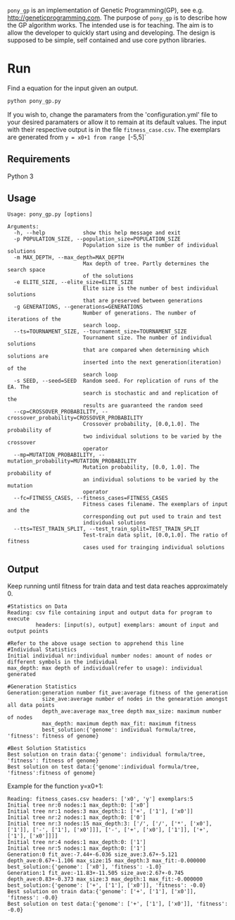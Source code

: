 `pony_gp` is an implementation of Genetic Programming(GP), see e.g.
<http://geneticprogramming.com>. The purpose of `pony_gp` is to describe how
the GP algorithm works. The intended use is for teaching. The aim is to allow
the developer to quickly start using and developing. The design is supposed
to be simple, self contained and use core python libraries.

# Run

Find a equation for the input given an output.

```python
python pony_gp.py
```
If you wish to, change the paramaters from the 'configuration.yml' file to your desired paramaters or allow it to remain at its default values.
The input with their respective output is in the file `fitness_case.csv`. The
exemplars are generated from `y = x0+1 from range `[-5,5]`

## Requirements

Python 3

## Usage

```
Usage: pony_gp.py [options]

Arguments:
  -h, --help            show this help message and exit
  -p POPULATION_SIZE, --population_size=POPULATION_SIZE
                        Population size is the number of individual solutions
  -m MAX_DEPTH, --max_depth=MAX_DEPTH
                        Max depth of tree. Partly determines the search space
                        of the solutions
  -e ELITE_SIZE, --elite_size=ELITE_SIZE
                        Elite size is the number of best individual solutions
                        that are preserved between generations
  -g GENERATIONS, --generations=GENERATIONS
                        Number of generations. The number of iterations of the
                        search loop.
  --ts=TOURNAMENT_SIZE, --tournament_size=TOURNAMENT_SIZE
                        Tournament size. The number of individual solutions
                        that are compared when determining which solutions are
                        inserted into the next generation(iteration) of the
                        search loop
  -s SEED, --seed=SEED  Random seed. For replication of runs of the EA. The
                        search is stochastic and and replication of the
                        results are guaranteed the random seed
  --cp=CROSSOVER_PROBABILITY, --crossover_probability=CROSSOVER_PROBABILITY
                        Crossover probability, [0.0,1.0]. The probability of
                        two individual solutions to be varied by the crossover
                        operator
  --mp=MUTATION_PROBABILITY, --mutation_probability=MUTATION_PROBABILITY
                        Mutation probability, [0.0, 1.0]. The probability of
                        an individual solutions to be varied by the mutation
                        operator
  --fc=FITNESS_CASES, --fitness_cases=FITNESS_CASES
                        Fitness cases filename. The exemplars of input and the
                        corresponding out put used to train and test
                        individual solutions
  --tts=TEST_TRAIN_SPLIT, --test_train_split=TEST_TRAIN_SPLIT
                        Test-train data split, [0.0,1.0]. The ratio of fitness
                        cases used for trainging individual solutions
```

## Output
Keep running until fitness for train data and test data reaches approximately 0.
```
#Statistics on Data
Reading: csv file containing input and output data for program to execute
         headers: [input(s), output] exemplars: amount of input and output points

#Refer to the above usage section to apprehend this line
#Individual Statistics
Initial individual nr:individual number nodes: amount of nodes or different symbols in the individual
max_depth: max depth of individual(refer to usage): individual generated

#Generation Statistics
Generation:generation number fit_ave:average fitness of the generation
           size_ave:average number of nodes in the genearation amongst all data points
           depth_ave:average max_tree depth max_size: maximum number of nodes
           max_depth: maximum depth max_fit: maximum fitness
           best_solution:{'genome': individual formula/tree, 'fitness': fitness of genome}

#Best Solution Statistics
Best solution on train data:{'genome': individual formula/tree, 'fitness': fitness of genome}
Best solution on test data:{'genome':individual formula/tree, 'fitness':fitness of genome}

```
Example for the function y=x0+1:
```
Reading: fitness_cases.csv headers: ['x0', 'y'] exemplars:5
Initial tree nr:0 nodes:1 max_depth:0: ['x0']
Initial tree nr:1 nodes:3 max_depth:1: ['+', ['1'], ['x0']]
Initial tree nr:2 nodes:1 max_depth:0: ['0']
Initial tree nr:3 nodes:15 max_depth:3: ['/', ['/', ['*', ['x0'], ['1']], ['-', ['1'], ['x0']]], ['-', ['+', ['x0'], ['1']], ['+', ['1'], ['x0']]]]
Initial tree nr:4 nodes:1 max_depth:0: ['1']
Initial tree nr:5 nodes:1 max_depth:0: ['1']
Generation:0 fit_ave:-7.44+-6.036 size_ave:3.67+-5.121 depth_ave:0.67+-1.106 max_size:15 max_depth:3 max_fit:-0.000000 best_solution:{'genome': ['x0'], 'fitness': -1.0}
Generation:1 fit_ave:-11.83+-11.505 size_ave:2.67+-0.745 depth_ave:0.83+-0.373 max_size:3 max_depth:1 max_fit:-0.000000 best_solution:{'genome': ['+', ['1'], ['x0']], 'fitness': -0.0}
Best solution on train data:{'genome': ['+', ['1'], ['x0']], 'fitness': -0.0}
Best solution on test data:{'genome': ['+', ['1'], ['x0']], 'fitness': -0.0}
```

